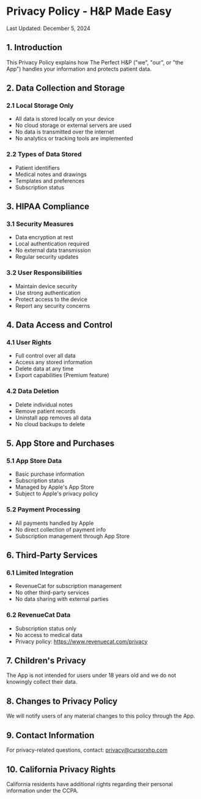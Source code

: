 # Privacy Policy - H&P Made Easy

Last Updated: December 5, 2024

## 1. Introduction

This Privacy Policy explains how The Perfect H&P ("we", "our", or "the App") handles your information and protects patient data.

## 2. Data Collection and Storage

### 2.1 Local Storage Only
- All data is stored locally on your device
- No cloud storage or external servers are used
- No data is transmitted over the internet
- No analytics or tracking tools are implemented

### 2.2 Types of Data Stored
- Patient identifiers
- Medical notes and drawings
- Templates and preferences
- Subscription status

## 3. HIPAA Compliance

### 3.1 Security Measures
- Data encryption at rest
- Local authentication required
- No external data transmission
- Regular security updates

### 3.2 User Responsibilities
- Maintain device security
- Use strong authentication
- Protect access to the device
- Report any security concerns

## 4. Data Access and Control

### 4.1 User Rights
- Full control over all data
- Access any stored information
- Delete data at any time
- Export capabilities (Premium feature)

### 4.2 Data Deletion
- Delete individual notes
- Remove patient records
- Uninstall app removes all data
- No cloud backups to delete

## 5. App Store and Purchases

### 5.1 App Store Data
- Basic purchase information
- Subscription status
- Managed by Apple's App Store
- Subject to Apple's privacy policy

### 5.2 Payment Processing
- All payments handled by Apple
- No direct collection of payment info
- Subscription management through App Store

## 6. Third-Party Services

### 6.1 Limited Integration
- RevenueCat for subscription management
- No other third-party services
- No data sharing with external parties

### 6.2 RevenueCat Data
- Subscription status only
- No access to medical data
- Privacy policy: https://www.revenuecat.com/privacy

## 7. Children's Privacy

The App is not intended for users under 18 years old and we do not knowingly collect their data.

## 8. Changes to Privacy Policy

We will notify users of any material changes to this policy through the App.

## 9. Contact Information

For privacy-related questions, contact: privacy@cursorxhp.com

## 10. California Privacy Rights

California residents have additional rights regarding their personal information under the CCPA.
